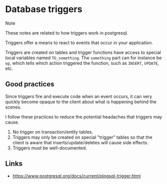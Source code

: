 # Database triggers

> [!NOTE]
> These notes are related to how triggers work in postgresql.

Triggers offer a means to react to events that occur in your application.

Triggers are created on tables and trigger functions have access to special local variables named
`TG_something`. The `something` part can for instance be `op`, which tells which action triggered
the function, such as `INSERT`, `UPDATE`, etc.

## Good practices

Since triggers fire and execute code when an event occurs, it can very quickly become opaque to the 
client about what is happening behind the scenes.

I follow these practices to reduce the potential headaches that triggers may cause.

1. No trigger on transaction/entity tables.
2. Triggers may only be created on special "trigger" tables so that the client is aware that
   inserts/update/deletes will cause side effects.
3. Triggers must be well-documented.

## Links
- https://www.postgresql.org/docs/current/plpgsql-trigger.html